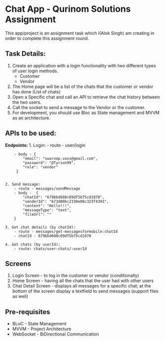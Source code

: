 # Chat App - Qurinom Solutions Assignment

This app/project is an assignment task which I(Alok Singh) am creating in order to complete this assignment round.


## Task Details:

1. Create an application with a login functionality with two different types of user login methods.
    - Customer
    - Vendor
2. The Home page will be a list of the chats that the customer or vendor has done (List of chats)
3. Open a Specific chat and call an API to retrieve the chat history between the two users.
4. Call the socket to send a message to the Vendor or the customer.
5. For development, you should use Bloc as State management and MVVM as an architecture.

## APIs to be used:

**Endpoints:**
    1. Login: 
        - route - user/login      

        - body - {
            "email": "swaroop.vass@gmail.com",
            "password": "@Tyrion99",
            "role": "vendor"
         }


    2. Send message:
        - route - messages/sendMessage
        - body -  {
            "chatId": "679bbd688c09df5b75cd1070",
            "senderId": "673d80bc2330e08c323f4393",
            "content": "Hello!!!",
            "messageType": "text",
            "fileUrl": ""
        }

    3. Get chat details (by chatId):
        - route - messages/get-messagesformobile:chatId
        - chatId - 679bbd688c09df5b75cd1070

    4. Get chats (by userId):
        - route: chats/user-chats/:userId          


## Screens
1. Login Screen - to log in the customer or vendor (conditionally)
2. Home Screen - having all the chats that the user had with other users
3. Chat Detail Screen - displays all messages for a specific chat; at the bottom of the screen display a textfield to send messages (support files as well)

## Pre-requisites
- BLoC - State Management
- MVVM - Project Architecture
- WebSocket - BiDirectional Communication